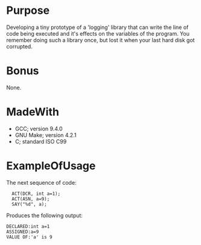 # Purpose
Developing a tiny prototype of a 'logging' library that can write the line of code being executed and it's effects on the variables of the
 program. You remember doing such a library once, but lost it when your last hard disk got corrupted.
# Bonus
None.
# MadeWith
- GCC; version 9.4.0
- GNU Make; version 4.2.1
- C; standard ISO C99
# ExampleOfUsage
The next sequence of code:
```
  ACT(DCR, int a=1);
  ACT(ASN, a=9);
  SAY("%d", a);
```
Produces the following output:
```
DECLARED:int a=1
ASSIGNED:a=9
VALUE OF:'a' is 9 
```

